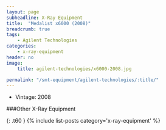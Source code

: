 ```yaml
---
layout: page
subheadline: X-Ray Equipment
title:  "Medalist x6000 (2008)"
breadcrumb: true
tags:
    - Agilent Technologies
categories:
    - x-ray-equipment
header: no
image:
    title: agilent-technologies/x6000-2008.jpg

permalink: "/smt-equipment/agilent-technologies/:title/"
---
```


- Vintage: 2008

###Other X-Ray Equipment

{: .t60 }
{% include list-posts category='x-ray-equipment' %}
